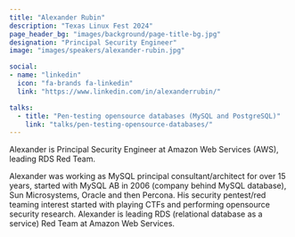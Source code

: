```yaml
---
title: "Alexander Rubin"
description: "Texas Linux Fest 2024"
page_header_bg: "images/background/page-title-bg.jpg"
designation: "Principal Security Engineer"
image: "images/speakers/alexander-rubin.jpg"

social:
- name: "linkedin"
  icon: "fa-brands fa-linkedin"
  link: "https://www.linkedin.com/in/alexanderrubin/"

talks:
  - title: "Pen-testing opensource databases (MySQL and PostgreSQL)"
    link: "talks/pen-testing-opensource-databases/"
---
```


Alexander is Principal Security Engineer at Amazon Web Services (AWS), leading
RDS Red Team.

Alexander was working as MySQL principal consultant/architect for over 15
years, started with MySQL AB in 2006 (company behind MySQL database), Sun
Microsystems, Oracle and then Percona. His security pentest/red teaming
interest started with playing CTFs and performing opensource security research.
Alexander is leading RDS (relational database as a service) Red Team at Amazon
Web Services.
